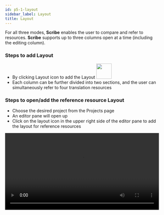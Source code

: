 ```yaml
---
id: p5-1-layout
sidebar_label: Layout
title: Layout
---
```


For all three modes, **Scribe** enables the user to compare and refer to resources. **Scribe** supports up to three columns open at a time (including the editing column). 

### Steps to add Layout ###

- By clicking Layout icon to add the Layout <img src="/assets/newcolumn.png" width="50px" alt=""/>
- Each column can be further divided into two sections, and the user can simultaneously refer to four translation resources

### Steps to open/add the reference resource Layout ###

- Choose the desired project from the Projects page
- An editor pane will open up
- Click on the layout icon in the upper right side of the editor pane to add the layout for reference resources

<video controls src="/0.5.3/add-columns.mov" width="100%" type="video/mov"/>



